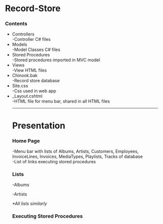 # Record-Store
<h3>Contents</h3>
<ul><li>Controllers</li>
  -Controller C# files
  <li>Models</li>
  -Model Classes C# files
  <li>Stored Procedures</li>
  -Stored procedures imported in MVC model
  <li>Views</li>
  -View HTML files
  <li>Chinook.bak</li>
  -Record store database
  <li>Site.css</li>
  -Css used in web app
  <li>_Layout.cshtml</li>
  -HTML file for menu bar, shared in all HTML files
  <hr>
  
  <h1>Presentation</h1>
  <h3>Home Page</h3>
  <p>-Menu bar with lists of Albums, Artists, Customers, Employees, InvoiceLines, Invoices, MediaTypes, Playlists, Tracks of database</br>
     -List of links executing stored procedures</p>
     
  <h3>Lists</h3>
  <p>-Albums</p>
  
  <p>-Artists</p>
  
  <i>*All lists similarly</i>
  
  <h3>Executing Stored Procedures</h3>
  
 
